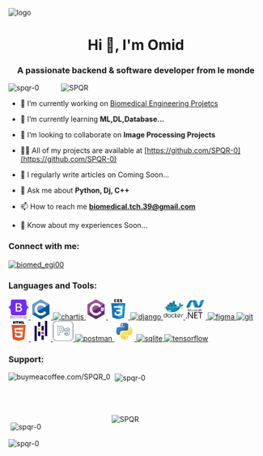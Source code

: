 ![logo](https://media4.giphy.com/headers/dhunten/0DvIY8fAjBSg.gif)
<h1 align="center">Hi 👋, I'm Omid</h1>
<h3 align="center">A passionate backend & software developer from le monde</h3>

<img align='right' alt='SPQR' width='400' src='https://miro.medium.com/v2/resize:fit:1400/0*5Zk83_AubW8y3nx5.gif'>

<p align="left"> <img src="https://komarev.com/ghpvc/?username=spqr-0&label=Profile%20views&color=0e75b6&style=flat" alt="spqr-0" /> </p>

- 🔭 I’m currently working on [Biomedical Engineering Projetcs](https://github.com/SPQR-0)

- 🌱 I’m currently learning **ML,DL,Database...**

- 👯 I’m looking to collaborate on **Image Processing Projects**

- 👨‍💻 All of my projects are available at [https://github.com/SPQR-0](https://github.com/SPQR-0)

- 📝 I regularly write articles on Coming Soon...

- 💬 Ask me about **Python, Dj, C++**

- 📫 How to reach me **biomedical.tch.39@gmail.com**

- 📄 Know about my experiences Soon...

<h3 align="left">Connect with me:</h3>
<p align="left">
<a href="https://instagram.com/biomed_egi00" target="blank"><img align="center" src="https://raw.githubusercontent.com/rahuldkjain/github-profile-readme-generator/master/src/images/icons/Social/instagram.svg" alt="biomed_egi00" height="30" width="40" /></a>
</p>

<h3 align="left">Languages and Tools:</h3>
<p align="left"> <a href="https://getbootstrap.com" target="_blank" rel="noreferrer"> <img src="https://raw.githubusercontent.com/devicons/devicon/master/icons/bootstrap/bootstrap-plain-wordmark.svg" alt="bootstrap" width="40" height="40"/> </a> <a href="https://www.cprogramming.com/" target="_blank" rel="noreferrer"> <img src="https://raw.githubusercontent.com/devicons/devicon/master/icons/c/c-original.svg" alt="c" width="40" height="40"/> </a> <a href="https://www.chartjs.org" target="_blank" rel="noreferrer"> <img src="https://www.chartjs.org/media/logo-title.svg" alt="chartjs" width="40" height="40"/> </a> <a href="https://www.w3schools.com/cs/" target="_blank" rel="noreferrer"> <img src="https://raw.githubusercontent.com/devicons/devicon/master/icons/csharp/csharp-original.svg" alt="csharp" width="40" height="40"/> </a> <a href="https://www.w3schools.com/css/" target="_blank" rel="noreferrer"> <img src="https://raw.githubusercontent.com/devicons/devicon/master/icons/css3/css3-original-wordmark.svg" alt="css3" width="40" height="40"/> </a> <a href="https://www.djangoproject.com/" target="_blank" rel="noreferrer"> <img src="https://cdn.worldvectorlogo.com/logos/django.svg" alt="django" width="40" height="40"/> </a> <a href="https://www.docker.com/" target="_blank" rel="noreferrer"> <img src="https://raw.githubusercontent.com/devicons/devicon/master/icons/docker/docker-original-wordmark.svg" alt="docker" width="40" height="40"/> </a> <a href="https://dotnet.microsoft.com/" target="_blank" rel="noreferrer"> <img src="https://raw.githubusercontent.com/devicons/devicon/master/icons/dot-net/dot-net-original-wordmark.svg" alt="dotnet" width="40" height="40"/> </a> <a href="https://www.figma.com/" target="_blank" rel="noreferrer"> <img src="https://www.vectorlogo.zone/logos/figma/figma-icon.svg" alt="figma" width="40" height="40"/> </a> <a href="https://git-scm.com/" target="_blank" rel="noreferrer"> <img src="https://www.vectorlogo.zone/logos/git-scm/git-scm-icon.svg" alt="git" width="40" height="40"/> </a> <a href="https://www.w3.org/html/" target="_blank" rel="noreferrer"> <img src="https://raw.githubusercontent.com/devicons/devicon/master/icons/html5/html5-original-wordmark.svg" alt="html5" width="40" height="40"/> </a> <a href="https://pandas.pydata.org/" target="_blank" rel="noreferrer"> <img src="https://raw.githubusercontent.com/devicons/devicon/2ae2a900d2f041da66e950e4d48052658d850630/icons/pandas/pandas-original.svg" alt="pandas" width="40" height="40"/> </a> <a href="https://www.photoshop.com/en" target="_blank" rel="noreferrer"> <img src="https://raw.githubusercontent.com/devicons/devicon/master/icons/photoshop/photoshop-line.svg" alt="photoshop" width="40" height="40"/> </a> <a href="https://postman.com" target="_blank" rel="noreferrer"> <img src="https://www.vectorlogo.zone/logos/getpostman/getpostman-icon.svg" alt="postman" width="40" height="40"/> </a> <a href="https://www.python.org" target="_blank" rel="noreferrer"> <img src="https://raw.githubusercontent.com/devicons/devicon/master/icons/python/python-original.svg" alt="python" width="40" height="40"/> </a> <a href="https://www.sqlite.org/" target="_blank" rel="noreferrer"> <img src="https://www.vectorlogo.zone/logos/sqlite/sqlite-icon.svg" alt="sqlite" width="40" height="40"/> </a> <a href="https://www.tensorflow.org" target="_blank" rel="noreferrer"> <img src="https://www.vectorlogo.zone/logos/tensorflow/tensorflow-icon.svg" alt="tensorflow" width="40" height="40"/> </a> </p>

<h3 align="left">Support:</h3>
<p><a href="https://www.buymeacoffee.com/buymeacoffee.com/SPQR_0"> <img align="left" src="https://cdn.buymeacoffee.com/buttons/v2/default-yellow.png" height="50" width="210" alt="buymeacoffee.com/SPQR_0" /></a></p>

<p><img align="center" src="https://github-readme-stats.vercel.app/api/top-langs?username=spqr-0&show_icons=true&locale=en&layout=compact" alt="spqr-0" /></p><br><br>
<br><be>

<img align='right' alt='SPQR' width='300' src='https://github.com/SPQR-0/SPQR-0/blob/main/brain-ready.gif'>

<p>&nbsp;<img align="center" src="https://github-readme-stats.vercel.app/api?username=spqr-0&show_icons=true&locale=en" alt="spqr-0" /></p>

<p><img align="center" src="https://github-readme-streak-stats.herokuapp.com/?user=spqr-0&" alt="spqr-0" /></p>
